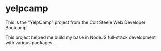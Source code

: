 # yelpcamp
This is the "YelpCamp" project from the Colt Steele Web Developer Bootcamp

This project helped me build my base in NodeJS full-stack development with various packages.
